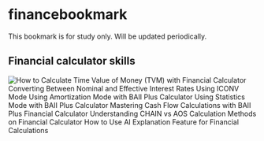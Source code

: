 # financebookmark
This bookmark is for study only. Will be updated periodically.

## Financial calculator skills
![How to Calculate Time Value of Money (TVM) with Financial Calculator](https://baiiplus.com/post/how-to-calculate-time-value-of-money-with-financial-calculator)
Converting Between Nominal and Effective Interest Rates Using ICONV Mode
Using Amortization Mode with BAII Plus Calculator
Using Statistics Mode with BAII Plus Calculator
Mastering Cash Flow Calculations with BAII Plus Financial Calculator
Understanding CHAIN vs AOS Calculation Methods on Financial Calculator
How to Use AI Explanation Feature for Financial Calculations

